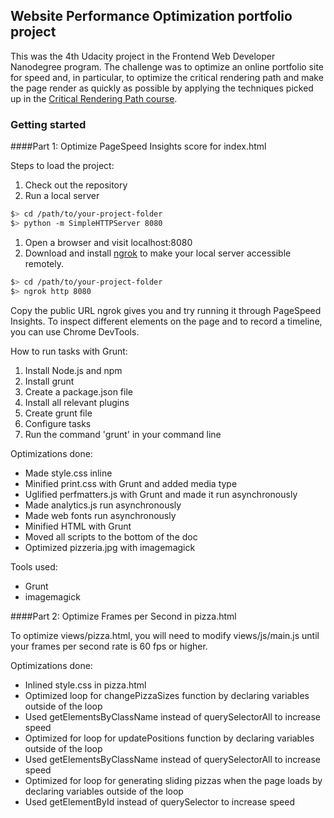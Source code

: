 ## Website Performance Optimization portfolio project

This was the 4th Udacity project in the Frontend Web Developer Nanodegree program. The challenge was to optimize an online portfolio site for speed and, in particular, to optimize the
critical rendering path and make the page render as quickly as possible by applying the techniques picked up in the [Critical Rendering Path course](https://www.udacity.com/course/ud884).


### Getting started

####Part 1: Optimize PageSpeed Insights score for index.html

Steps to load the project:

1. Check out the repository
1. Run a local server

  ```bash
  $> cd /path/to/your-project-folder
  $> python -m SimpleHTTPServer 8080
  ```

1. Open a browser and visit localhost:8080
1. Download and install [ngrok](https://ngrok.com/) to make your local server accessible remotely.

  ``` bash
  $> cd /path/to/your-project-folder
  $> ngrok http 8080
  ```

Copy the public URL ngrok gives you and try running it through PageSpeed Insights.
To inspect different elements on the page and to record a timeline, you can use Chrome DevTools.

How to run tasks with Grunt:

1. Install Node.js and npm
2. Install grunt 
3. Create a package.json file
4. Install all relevant plugins
5. Create grunt file
6. Configure tasks
7. Run the command 'grunt' in your command line


Optimizations done:

* Made style.css inline
* Minified print.css with Grunt and added media type
* Uglified perfmatters.js with Grunt and made it run asynchronously
* Made analytics.js run asynchronously
* Made web fonts run asynchronously
* Minified HTML with Grunt
* Moved all scripts to the bottom of the doc
* Optimized pizzeria.jpg with imagemagick

Tools used:

* Grunt
* imagemagick

####Part 2: Optimize Frames per Second in pizza.html

To optimize views/pizza.html, you will need to modify views/js/main.js until your frames per second rate is 60 fps or higher. 

Optimizations done:

* Inlined style.css in pizza.html
* Optimized loop for changePizzaSizes function by declaring variables outside of the loop
* Used getElementsByClassName instead of querySelectorAll to increase speed
* Optimized for loop for updatePositions function by declaring variables outside of the loop
* Used getElementsByClassName instead of querySelectorAll to increase speed
* Optimized for loop for generating sliding pizzas when the page loads by declaring variables outside of the loop
* Used getElementById instead of querySelector to increase speed


